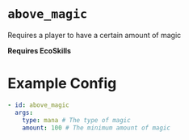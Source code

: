 # `above_magic`

Requires a player to have a certain amount of magic

**Requires EcoSkills**

# Example Config
```yaml
- id: above_magic
  args:
    type: mana # The type of magic
    amount: 100 # The minimum amount of magic
```
